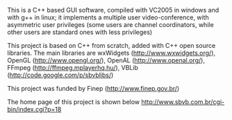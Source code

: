 This is a C++ based GUI software, compiled with VC2005 in windows and with g++ in linux; it implements a multiple user video-conference, with asymmetric user privileges (some users are channel coordinators, while other users are standard ones with less privileges)

This project is based on C++ from scratch, added with C++ open source libraries. The main libraries are
wxWidgets (http://www.wxwidgets.org/),
OpenGL (http://www.opengl.org/),
OpenAL (http://www.openal.org/),
FFmpeg (http://ffmpeg.mplayerhq.hu/),
VBLib (http://code.google.com/p/sbvblibs/)

This project was funded by Finep (http://www.finep.gov.br/)

The home page of this project is shown below
http://www.sbvb.com.br/cgi-bin/index.cgi?p=18